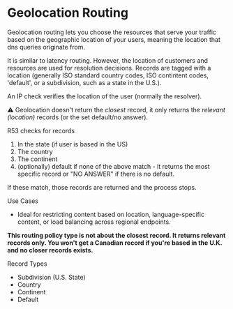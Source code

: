 # Geolocation Routing

Geolocation routing lets you choose the resources that serve your traffic based on the geographic location of your users, meaning the location that dns queries originate from.

It is similar to latency routing. However, the location of customers and resources are used for resolution decisions. Records are tagged with a location (generally ISO standard country codes, ISO contintent codes, 'default', or a subdivision, such as a state in the U.S.).

An IP check verifies the location of the user (normally the resolver).

:warning: Geolocation doesn't return the _closest_ record, it only returns the _relevant (location)_ records (or the set default/no answer).

R53 checks for records
1. In the state (if user is based in the US)
2. The country
3. The continent
4. (optionally) default if none of the above match - it returns the most specific record or "NO ANSWER" if there is no default.

If these match, those records are returned and the process stops.

Use Cases
- Ideal for restricting content based on location, language-specific content, or load balancing across regional endpoints.

**This routing policy type is not about the closest record. It returns relevant records only. You won't get a Canadian record if you're based in the U.K. and no closer records exists.**

Record Types
- Subdivision (U.S. State)
- Country
- Continent
- Default
